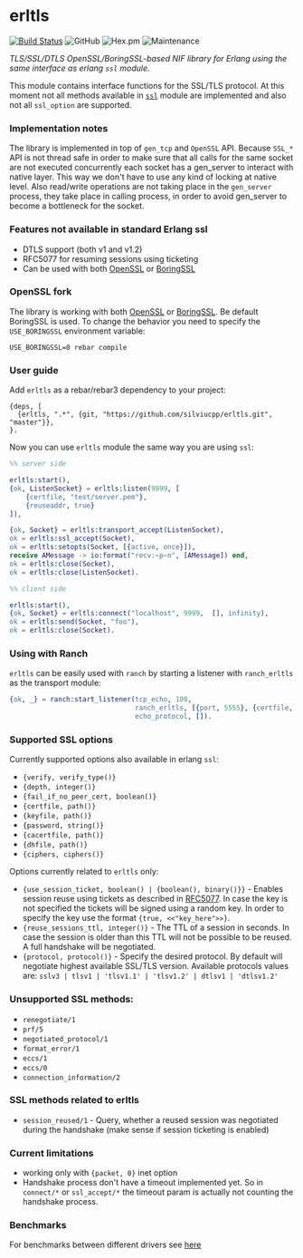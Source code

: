 # erltls

[![Build Status](https://travis-ci.org/silviucpp/erltls.svg?branch=master)](https://travis-ci.org/silviucpp/erltls)
![GitHub](https://img.shields.io/github/license/silviucpp/erltls)
![Hex.pm](https://img.shields.io/hexpm/v/erltls)
![Maintenance](https://img.shields.io/maintenance/yes/2019)

*TLS/SSL/DTLS OpenSSL/BoringSSL-based NIF library for Erlang using the same interface as erlang `ssl` module.*
      
This module contains interface functions for the SSL/TLS protocol. 
At this moment not all methods available in [`ssl`][1] module are implemented and also not all `ssl_option` are supported.

### Implementation notes

The library is implemented in top of `gen_tcp` and `OpenSSL` API. Because `SSL_*` API is not thread safe in order to make sure
that all calls for the same socket are not executed concurrently each socket has a gen_server to interact with native layer.
This way we don't have to use any kind of locking at native level. Also read/write operations are not taking place in the
`gen_server` process, they take place in calling process, in order to avoid gen_server to become a bottleneck for the socket. 
   
### Features not available in standard Erlang ssl

- DTLS support (both v1 and v1.2)
- RFC5077 for resuming sessions using ticketing   
- Can be used with both [OpenSSL][4] or [BoringSSL][3]

### OpenSSL fork

The library is working with both [OpenSSL][4] or [BoringSSL][3]. Be default BoringSSL is used. To change the behavior you need to specify the
`USE_BORINGSSL` environment variable:

```
USE_BORINGSSL=0 rebar compile
```

### User guide

Add `erltls` as a rebar/rebar3 dependency to your project:

```
{deps, [
  {erltls, ".*", {git, "https://github.com/silviucpp/erltls.git", "master"}},
}.
```

Now you can use `erltls` module the same way you are using `ssl`:

```erlang
%% server side

erltls:start(),
{ok, ListenSocket} = erltls:listen(9999, [
    {certfile, "test/server.pem"},
    {reuseaddr, true}
]),

{ok, Socket} = erltls:transport_accept(ListenSocket),
ok = erltls:ssl_accept(Socket),
ok = erltls:setopts(Socket, [{active, once}]),
receive AMessage -> io:format("recv:~p~n", [AMessage]) end,
ok = erltls:close(Socket),
ok = erltls:close(ListenSocket).
```

```erlang
%% client side

erltls:start(),
{ok, Socket} = erltls:connect("localhost", 9999,  [], infinity),
ok = erltls:send(Socket, "foo"),
ok = erltls:close(Socket).
```   

### Using with Ranch
    
`erltls` can be easily used with `ranch` by starting a listener with `ranch_erltls` as the transport module:
    
```erlang    
{ok, _} = ranch:start_listener(tcp_echo, 100,
                               ranch_erltls, [{port, 5555}, {certfile, CertPath}],
                               echo_protocol, []).
```                                   
   
### Supported SSL options

Currently supported options also available in erlang `ssl`:

- `{verify, verify_type()}`
- `{depth, integer()}`
- `{fail_if_no_peer_cert, boolean()}`
- `{certfile, path()}`
- `{keyfile, path()}`
- `{password, string()}`
- `{cacertfile, path()}`
- `{dhfile, path()}` 
- `{ciphers, ciphers()}`

Options currently related to `erltls` only:

- `{use_session_ticket, boolean() | {boolean(), binary()}}` - Enables session reuse using tickets as described in [RFC5077][2]. 
In case the key is not specified the tickets will be signed using a random key. In order to specify the key use the format `{true, <<"key_here">>}`.
- `{reuse_sessions_ttl, integer()}` - The TTL of a session in seconds. In case the session is older than this TTL will not be possible to be reused. 
A full handshake will be negotiated. 
- `{protocol, protocol()}` - Specify the desired protocol. By default will negotiate highest available SSL/TLS version. Available protocols values are:
`sslv3 | tlsv1 | 'tlsv1.1' | 'tlsv1.2' | dtlsv1 | 'dtlsv1.2'`


### Unsupported SSL methods:

- `renegotiate/1`
- `prf/5`
- `negotiated_protocol/1`
- `format_error/1`
- `eccs/1`
- `eccs/0`
- `connection_information/2`

### SSL methods related to erltls

- `session_reused/1` - Query, whether a reused session was negotiated during the handshake (make sense if session ticketing is enabled)

### Current limitations

- working only with `{packet, 0}` inet option
- Handshake process don't have a timeout implemented yet. So in `connect/*` or `ssl_accept/*` the timeout param is actually 
  not counting the handshake process.

### Benchmarks

For benchmarks between different drivers see [here][5]   

[1]:http://erlang.org/doc/man/ssl.html
[2]:https://www.ietf.org/rfc/rfc5077.txt
[3]:https://boringssl.googlesource.com/boringssl/
[4]:https://www.openssl.org/
[5]:https://github.com/silviucpp/tls_bench
